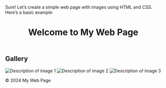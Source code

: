 Sure! Let’s create a simple web page with images using HTML and CSS. Here’s a basic example
<!DOCTYPE html>
<html lang="en">
<head>
    <meta charset="UTF-8">
    <meta name="viewport" content="width=device-width, initial-scale=1.0">
    <title>My Web Page with Images</title>
    <link rel="stylesheet" href="styles.css">
</head>
<body>
    <header>
        <h1>Welcome to My Web Page</h1>
    </header>
    <main>
        <section>
            <h2>Gallery</h2>
            <div class="gallery">
                <img src="image1.jpg" alt="Description of image 1">
                <img src="image2.jpg" alt="Description of image 2">
                <img src="image3.jpg" alt="Description of image 3">
            </div>
        </section>
    </main>
    <footer>
        <p>© 2024 My Web Page</p>
    </footer>
</body>
</html>
